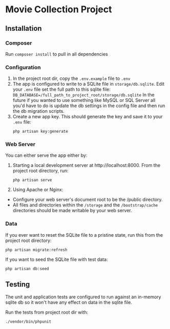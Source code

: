 # Movie Collection Project

## Installation

### Composer
Run `composer install` to pull in all dependencies

### Configuration
1. In the project root dir, copy the `.env.example` file to `.env`
2. The app is configured to write to a SQLite file in `storage/db.sqlite`.
 Edit your `.env` file set the full path to this sqlite file:
`DB_DATABASE=/full_path_to_project_root/storage/db.sqlite`
In the future if you wanted to use something like MySQL or SQL Server all you'd have to do is update the db settings in the config file and then run the db migration scripts.
3. Create a new app key. This should generate the key and save it to your `.env` file:
    ```
    php artisan key:generate
    ```

### Web Server
You can either serve the app either by:
1. Starting a local development server at http://localhost:8000.
From the project root directory, run:
    ```
    php artisan serve
    ```
2. Using Apache or Nginx:
* Configure your web server's document root to be the /public directory. 
* All files and directories within the `/storage` and the `/bootstrap/cache` directories should be made writable by your web server.

### Data
If you ever want to reset the SQLite file to a pristine state, run this from the project root directory:
```
php artisan migrate:refresh
```

If you want to seed the SQLite file with test data:
```
php artisan db:seed
```

## Testing
The unit and application tests are configured to run against an in-memory sqlite db so it won't have any effect on data in the sqlite file.

Run the tests from project root dir with:
```
./vendor/bin/phpunit
```
